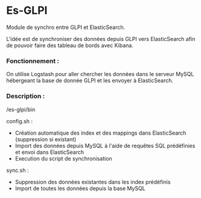 # Es-GLPI
Module de synchro entre GLPI et ElasticSearch.

L'idée est de synchroniser des données depuis GLPI vers ElasticSearch afin de pouvoir faire des tableau de bords avec Kibana. 

### Fonctionnement : 
On utilise Logstash pour aller chercher les données dans le serveur MySQL hébergeant la base de donnée GLPI et les envoyer à ElasticSearch. 

### Description :

/es-glpi/bin 

config.sh :
  - Création automatique des index et des mappings dans ElasticSearch (suppression si existant)
  - Import des données depuis MySQL à l'aide de requêtes SQL prédéfinies et envoi dans ElasticSearch
  - Execution du script de synchronisation

sync.sh :
  - Suppression des données existantes dans les index prédéfinis
  - Import de toutes les données depuis la base MySQL
